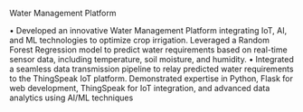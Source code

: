 Water Management Platform 

•	Developed an innovative Water Management Platform integrating IoT, AI, and ML technologies to optimize crop irrigation. Leveraged a Random Forest Regression model to predict water requirements based on real-time sensor data, including temperature, soil moisture, and humidity.
•	Integrated a seamless data transmission pipeline to relay predicted water requirements to the ThingSpeak IoT platform. Demonstrated expertise in Python, Flask for web development, ThingSpeak for IoT integration, and advanced data analytics using AI/ML techniques
